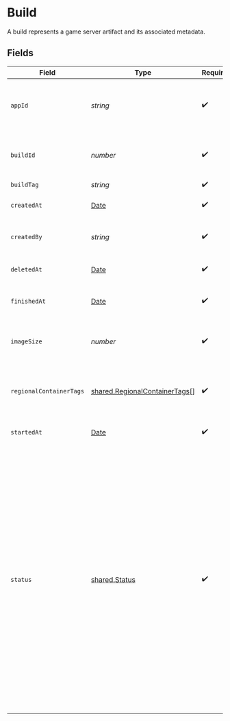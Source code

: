 # Build

A build represents a game server artifact and its associated metadata.


## Fields

| Field                                                                                                                                                                                                                                                                                                                                 | Type                                                                                                                                                                                                                                                                                                                                  | Required                                                                                                                                                                                                                                                                                                                              | Description                                                                                                                                                                                                                                                                                                                           | Example                                                                                                                                                                                                                                                                                                                               |
| ------------------------------------------------------------------------------------------------------------------------------------------------------------------------------------------------------------------------------------------------------------------------------------------------------------------------------------- | ------------------------------------------------------------------------------------------------------------------------------------------------------------------------------------------------------------------------------------------------------------------------------------------------------------------------------------- | ------------------------------------------------------------------------------------------------------------------------------------------------------------------------------------------------------------------------------------------------------------------------------------------------------------------------------------- | ------------------------------------------------------------------------------------------------------------------------------------------------------------------------------------------------------------------------------------------------------------------------------------------------------------------------------------- | ------------------------------------------------------------------------------------------------------------------------------------------------------------------------------------------------------------------------------------------------------------------------------------------------------------------------------------- |
| `appId`                                                                                                                                                                                                                                                                                                                               | *string*                                                                                                                                                                                                                                                                                                                              | :heavy_check_mark:                                                                                                                                                                                                                                                                                                                    | System generated unique identifier for an application.                                                                                                                                                                                                                                                                                | app-af469a92-5b45-4565-b3c4-b79878de67d2                                                                                                                                                                                                                                                                                              |
| `buildId`                                                                                                                                                                                                                                                                                                                             | *number*                                                                                                                                                                                                                                                                                                                              | :heavy_check_mark:                                                                                                                                                                                                                                                                                                                    | System generated id for a build. Increments by 1.                                                                                                                                                                                                                                                                                     | 1                                                                                                                                                                                                                                                                                                                                     |
| `buildTag`                                                                                                                                                                                                                                                                                                                            | *string*                                                                                                                                                                                                                                                                                                                              | :heavy_check_mark:                                                                                                                                                                                                                                                                                                                    | N/A                                                                                                                                                                                                                                                                                                                                   | 0.1.14-14c793                                                                                                                                                                                                                                                                                                                         |
| `createdAt`                                                                                                                                                                                                                                                                                                                           | [Date](https://developer.mozilla.org/en-US/docs/Web/JavaScript/Reference/Global_Objects/Date)                                                                                                                                                                                                                                         | :heavy_check_mark:                                                                                                                                                                                                                                                                                                                    | When [`CreateBuild()`](https://hathora.dev/api#tag/BuildV1/operation/CreateBuild) is called.                                                                                                                                                                                                                                          |                                                                                                                                                                                                                                                                                                                                       |
| `createdBy`                                                                                                                                                                                                                                                                                                                           | *string*                                                                                                                                                                                                                                                                                                                              | :heavy_check_mark:                                                                                                                                                                                                                                                                                                                    | Email address for the user that created the build.                                                                                                                                                                                                                                                                                    | dev@hathora.dev                                                                                                                                                                                                                                                                                                                       |
| `deletedAt`                                                                                                                                                                                                                                                                                                                           | [Date](https://developer.mozilla.org/en-US/docs/Web/JavaScript/Reference/Global_Objects/Date)                                                                                                                                                                                                                                         | :heavy_check_mark:                                                                                                                                                                                                                                                                                                                    | When the build was deleted.                                                                                                                                                                                                                                                                                                           |                                                                                                                                                                                                                                                                                                                                       |
| `finishedAt`                                                                                                                                                                                                                                                                                                                          | [Date](https://developer.mozilla.org/en-US/docs/Web/JavaScript/Reference/Global_Objects/Date)                                                                                                                                                                                                                                         | :heavy_check_mark:                                                                                                                                                                                                                                                                                                                    | When [`RunBuild()`](https://hathora.dev/api#tag/BuildV1/operation/RunBuild) finished executing.                                                                                                                                                                                                                                       |                                                                                                                                                                                                                                                                                                                                       |
| `imageSize`                                                                                                                                                                                                                                                                                                                           | *number*                                                                                                                                                                                                                                                                                                                              | :heavy_check_mark:                                                                                                                                                                                                                                                                                                                    | The size (in bytes) of the Docker image built by Hathora.                                                                                                                                                                                                                                                                             |                                                                                                                                                                                                                                                                                                                                       |
| `regionalContainerTags`                                                                                                                                                                                                                                                                                                               | [shared.RegionalContainerTags](../../models/shared/regionalcontainertags.md)[]                                                                                                                                                                                                                                                        | :heavy_check_mark:                                                                                                                                                                                                                                                                                                                    | Identifiers for the containers stored in Hathora's registries.                                                                                                                                                                                                                                                                        |                                                                                                                                                                                                                                                                                                                                       |
| `startedAt`                                                                                                                                                                                                                                                                                                                           | [Date](https://developer.mozilla.org/en-US/docs/Web/JavaScript/Reference/Global_Objects/Date)                                                                                                                                                                                                                                         | :heavy_check_mark:                                                                                                                                                                                                                                                                                                                    | When [`RunBuild()`](https://hathora.dev/api#tag/BuildV1/operation/RunBuild) is called.                                                                                                                                                                                                                                                |                                                                                                                                                                                                                                                                                                                                       |
| `status`                                                                                                                                                                                                                                                                                                                              | [shared.Status](../../models/shared/status.md)                                                                                                                                                                                                                                                                                        | :heavy_check_mark:                                                                                                                                                                                                                                                                                                                    | Current status of your build.<br/><br/>`created`: a build was created but not yet run<br/><br/>`running`: the build process is actively executing<br/><br/>`succeeded`: the game server artifact was successfully built and stored in the Hathora registries<br/><br/>`failed`: the build process was unsuccessful, most likely due to an error with the `Dockerfile` |                                                                                                                                                                                                                                                                                                                                       |